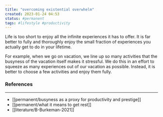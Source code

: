 ```yaml
---
title: "overcoming existential overwhelm"
created: 2023-01-24 04:53
status: #permanent
tags: #lifestyle #productivity 
---
```


Life is too short to enjoy all the infinite experiences it has to offer. It is far better to fully and thoroughly enjoy the small fraction of experiences you actually get to do in your lifetime.

For example, when we go on vacation, we line up so many activities that the busyness of the vacation itself makes it stressful. We do this in an effort to squeeze as many experiences out of our vacation as possible. Instead, it is better to choose a few activities and enjoy them fully.

### References
---
- [[permanent/busyness as a proxy for productivity and prestige]]
- [[permanent/what it means to get rest]]
- [[literature/B-Burkeman-2021]]